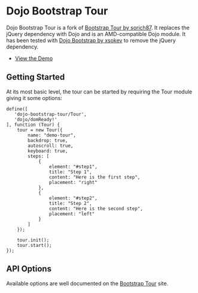 Dojo Bootstrap Tour
===================
Dojo Bootstrap Tour is a fork of [Bootstrap Tour by sorich87](https://github.com/sorich87/bootstrap-tour).
It replaces the jQuery dependency with Dojo and is an AMD-compatible Dojo module. It
has been tested with [Dojo Bootstrap by xsokev](https://github.com/xsokev/Dojo-Bootstrap) to remove the jQuery dependency.

* [View the Demo](http://www.kldodge.com/dojo-bootstrap-tour/)

Getting Started
---------------
At its most basic level, the tour can be started by requiring the Tour module giving it some options:
```
define([ 
   'dojo-bootstrap-tour/Tour', 
   'dojo/domReady!' 
], function (Tour) {
    tour = new Tour({
		name: "demo-tour",
		backdrop: true,
		autoscroll: true,
		keyboard: true,
		steps: [
			{
				element: "#step1",
				title: "Step 1",
				content: "Here is the first step",
				placement: "right"
			},
			{
				element: "#step2",
				title: "Step 2",
				content: "Here is the second step",
				placement: "left"
			}
	    ]
	});

	tour.init();
	tour.start();
});
```

API Options
------------
Available options are well documented on the [Bootstrap Tour](http://bootstraptour.com/api/) site.